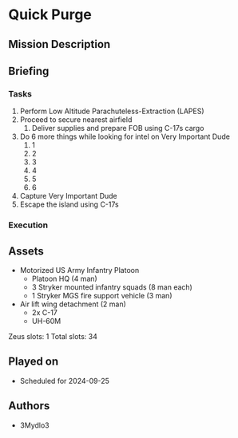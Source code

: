 # Quick Purge

## Mission Description

## Briefing

### Tasks

1. Perform Low Altitude Parachuteless-Extraction (LAPES)
2. Proceed to secure nearest airfield
   1. Deliver supplies and prepare FOB using C-17s cargo
3. Do 6 more things while looking for intel on Very Important Dude
   1. 1
   2. 2
   3. 3
   4. 4
   5. 5
   6. 6
4. Capture Very Important Dude
5. Escape the island using C-17s

### Execution

## Assets

- Motorized US Army Infantry Platoon
  - Platoon HQ (4 man)
  - 3 Stryker mounted infantry squads (8 man each)
  - 1 Stryker MGS fire support vehicle (3 man)
- Air lift wing detachment (2 man)
  - 2x C-17
  - UH-60M

Zeus slots: 1
Total slots: 34

## Played on

- Scheduled for 2024-09-25

## Authors

- 3Mydlo3
